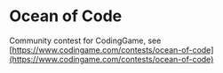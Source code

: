 # Ocean of Code
Community contest for CodingGame, see [https://www.codingame.com/contests/ocean-of-code](https://www.codingame.com/contests/ocean-of-code)
